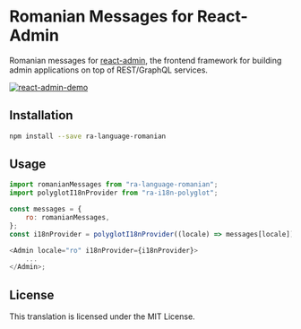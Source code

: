 # Romanian Messages for React-Admin

Romanian messages for [react-admin](https://github.com/marmelab/react-admin), the frontend framework for building admin applications on top of REST/GraphQL services.

[![react-admin-demo](https://marmelab.com/react-admin/img/react-admin-demo-still.png)](https://vimeo.com/268958716)

## Installation

```sh
npm install --save ra-language-romanian
```

## Usage

```js
import romanianMessages from "ra-language-romanian";
import polyglotI18nProvider from "ra-i18n-polyglot";

const messages = {
    ro: romanianMessages,
};
const i18nProvider = polyglotI18nProvider((locale) => messages[locale]);

<Admin locale="ro" i18nProvider={i18nProvider}>
    ...
</Admin>;
```

## License

This translation is licensed under the MIT License.
